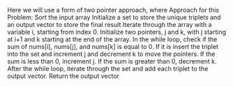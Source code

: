 Here we will use a form of two pointer approach, where
Approach for this Problem:
Sort the input array
Initialize a set to store the unique triplets and an output vector to store the final result
Iterate through the array with a variable i, starting from index 0.
Initialize two pointers, j and k, with j starting at i+1 and k starting at the end of the array.
In the while loop, check if the sum of nums[i], nums[j], and nums[k] is equal to 0. If it is insert the triplet into the set and increment j and decrement k to move the pointers.
If the sum is less than 0, increment j. If the sum is greater than 0, decrement k.
After the while loop, iterate through the set and add each triplet to the output vector.
Return the output vector
​
​
